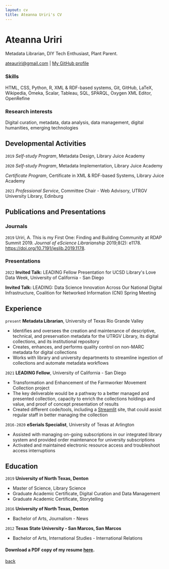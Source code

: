 ```yaml
---
layout: cv
title: Ateanna Uriri's CV
---
```

# Ateanna Uriri
Metadata Librarian, DIY Tech Enthusiast, Plant Parent.

<div id="webaddress">
<a href="ateauriri@gmail.com">ateauriri@gmail.com</a>
| <a href="https://github.com/aouriri">My GitHub profile</a>
</div>



### Skills

HTML, CSS, Python, R, XML & RDF-based systems, Git, GitHub, LaTeX, Wikipedia, Omeka, Scalar, Tableau, SQL, SPARQL, Oxygen XML Editor, OpenRefine

### Research interests

Digital curation, metadata, data analysis, data management, digital humanities, emerging technologies


## Developmental Activities

`2019`
*Self-study Program*, Metadata Design, Library Juice Academy

`2020`
*Self-study Program*, Metadata Implementation, Library Juice Academy

*Certificate Program*, Certificate in XML \& RDF-based Systems, Library Juice Academy

`2021`
*Professional Service*, Committee Chair - Web Advisory, UTRGV University Library, Edinburg


## Publications and Presentations

### Journals

`2019`
Uriri, A. This is my First One: Finding and Building Community at RDAP Summit 2019. *Journal of eScience Librarianship* 2019;8(2): e1178. https://doi.org/10.7191/jeslib.2019.1178.

### Presentations

`2022`
**Invited Talk:** LEADING Fellow Presentation for UCSD Library's Love Data Week, University of California - San Diego

**Invited Talk:** LEADING: Data Science Innovation Across Our National Digital Infrastructure, Coalition for Networked Information (CNI) Spring Meeting


## Experience

`present`
__Metadata Librarian__, University of Texas Rio Grande Valley

- Identifies and oversees the creation and maintenance of descriptive, technical, and preservation metadata for the UTRGV Library, its digital collections, and its institutional repository
- Creates, enhances, and performs quality control on non-MARC metadata for digital collections
- Works with library and university departments to streamline ingestion of collections and automate metadata workflows

`2021`
__LEADING Fellow__, University of California - San Diego

- Transformation and Enhancement of the Farmworker Movement Collection project
- The key deliverable would be a pathway to a better managed and presented collection, capacity to enrich the collections holdings and value, and proof of concept presentation of results
- Created different code/tools, including a [Streamlit](https://share.streamlit.io/aouriri/pytranscriber/main) site, that could assist regular staff in better managing the collection

`2016-2020`
__eSerials Specialist__, University of Texas at Arlington

- Assisted with managing on-going subscriptions in our integrated library system and provided order maintenance for university subscriptions
- Activated and maintained electronic resource access and troubleshoot access interruptions

## Education

`2019`
__University of North Texas, Denton__

- Master of Science, Library Science
- Graduate Academic Certificate, Digital Curation and Data Management
- Graduate Academic Certificate, Storytelling

`2016`
__University of North Texas, Denton__

- Bachelor of Arts, Journalism - News

`2012`
__Texas State University - San Marcos, San Marcos__

- Bachelor of Arts, International Studies - International Relations


#### Download a PDF copy of my resume [here](https://aouriri.github.io/assets/resume.pdf).


<!-- ### Footer

Last updated: April 2022 -->


[back](./)
